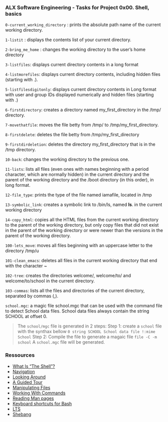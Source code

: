### ALX Software Engineering - Tasks for Project 0x00. Shell, basics

`0-current_working_directory` : prints the absolute path name of the current working directory.

`1-listit` : displays the contents list of your current directory.

`2-bring_me_home` : changes the working directory to the user’s home directory

`3-listfiles`: displays current directory contents in a long format

`4-listmorefiles`: displays current directory contents, including hidden files (starting with .).

`5-listfilesdigitonly`: displays current directory contents in Long format with user and group IDs displayed numerically and hidden files (starting with .)

`6-firstdirectory`: creates a directory named my_first_directory in the /tmp/ directory.

`7-movethatfile`: moves the file betty from /tmp/ to /tmp/my_first_directory.

`8-firstdelete`: deletes the file betty from /tmp/my_first_directory

`9-firstdirdeletion`: deletes the directory my_first_directory that is in the /tmp directory.

`10-back`: changes the working directory to the previous one.

`11-lists`: lists all files (even ones with names beginning with a period character, which are normally hidden) in the current directory and the parent of the working directory and the /boot directory (in this order), in long format.

`12-file_type`: prints the type of the file named iamafile, located in /tmp

`13-symbolic_link`: creates a symbolic link to /bin/ls, named __ls__.  in the current working directory

`14-copy_html`: copies all the HTML files from the current working directory to the parent of the working directory, but only copy files that did not exist in the parent of the working directory or were newer than the versions in the parent of the working directory.

`100-lets_move`: moves all files beginning with an uppercase letter to the directory /tmp/u

`101-clean_emacs`: deletes all files in the current working directory that end with the character ~

`102-tree`: creates the directories welcome/, welcome/to/ and welcome/to/school in the current directory.

`103-commas`: lists all the files and directories of the current directory, separated by commas (,).

`school.mgc`: a magic file school.mgc that can be used with the command file to detect School data files. School data files always contain the string SCHOOL at offset 0.
> The `school/mgc` file is generated in 2 steps:
> Step 1: create a `school` file with the synthax bellow
> `0 string SCHOOL School data file
> !:mime School`
> Step 2: Compile the file to generate a magaic file
> `file -C -m school`
> A `school.mgc` file will be generated.

### Ressources
- [What Is “The Shell”?](http://linuxcommand.org/lc3_lts0010.php)
- [Navigation](http://linuxcommand.org/lc3_lts0020.php)
- [Looking Around](http://linuxcommand.org/lc3_lts0030.php)
- [A Guided Tour](http://linuxcommand.org/lc3_lts0040.php)
- [Manipulating Files](http://linuxcommand.org/lc3_lts0050.php)
- [Working With Commands](http://linuxcommand.org/lc3_lts0060.php)
- [Reading Man pages](http://linuxcommand.org/lc3_man_pages/man1.html)
- [Keyboard shortcuts for Bash](https://www.howtogeek.com/181/keyboard-shortcuts-for-bash-command-shell-for-ubuntu-debian-suse-redhat-linux-etc/)
- [LTS](https://wiki.ubuntu.com/LTS)
- [Shebang](https://en.wikipedia.org/wiki/Shebang_%28Unix%29)
